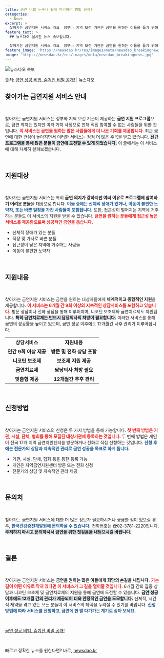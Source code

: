 ```yaml
---
title: 금연 비법 누구나 쉽게 따라하는 방법 공개!
categories:
  - News
excerpt: >
  찾아가는 금연지원 서비스 개요  정부나 지역 보건 기관은 금연을 원하는 이들을 돕기 위해 다양한 프로그램과 …
feature_text: >
  ## 뉴스다오 실시간 뉴스 속보입니다.

  찾아가는 금연지원 서비스 개요  정부나 지역 보건 기관은 금연을 원하는 이들을 돕기 위해 다양한 프로그램과 …
feature_image: 'https://newsdao.kr/res/images/meta/newsdao_breakingnews.jpg'
image: 'https://newsdao.kr/res/images/meta/newsdao_breakingnews.jpg'
---
```


![뉴스다오 속보](https://newsdao.kr/res/images/meta/newsdao_breakingnews.jpg)

<p>출처: <a href="https://newsdao.kr/4945" rel="dofollow">금연 성공 비법, 숨겨진 비밀 공개!</a> | 뉴스다오</p>

<h2 data-ke-size="size26">찾아가는 금연지원 서비스 안내</h2>

<p data-ke-size="size16">&nbsp;</p>

찾아가는 금연지원 서비스는 정부와 지역 보건 기관이 제공하는 **금연 지원 프로그램**으로, 금연 의지는 있지만 여러 가지 사정으로 인해 직접 참여할 수 없는 사람들을 위한 것입니다. <b><span style="color: #ee2323;">이 서비스는 금연을 원하는 많은 사람들에게 더 나은 기회를 제공합니다.</span></b> 최근 금연에 대한 관심이 높아지면서 이러한 서비스는 점점 더 많은 주목을 받고 있습니다. <b><span style="background-color: #21538527;">신규 프로그램을 통해 많은 분들이 금연에 도전할 수 있게 되었습니다.</span></b> 이 글에서는 이 서비스에 대해 자세히 살펴보겠습니다.

<p data-ke-size="size16">&nbsp;</p>

<h2 data-ke-size="size26">지원대상</h2>

<p data-ke-size="size16">&nbsp;</p>

찾아가는 금연지원 서비스는 특히 **금연 의지가 강하지만 여러 이유로 프로그램에 참여하기 어려운 분들**을 대상으로 합니다. <b><span style="color: #1a5490;">이들 중에는 신체적 장애가 있거나, 이동이 불편한 노약자, 또는 바쁜 일정을 가진 사람들이 포함됩니다.</span></b> 또한, 접근성이 떨어지는 지역에 거주하는 분들도 이 서비스의 지원을 받을 수 있습니다. <b><span style="color: #ee2323;">금연을 원하는 분들에게 접근성 높은 서비스를 제공함으로써 성공적인 금연을 돕습니다.</span></b>

<ul>
    <li>신체적 장애가 있는 분들</li>
    <li>직장 및 가사로 바쁜 분들</li>
    <li>접근성이 낮은 지역에 거주하는 사람들</li>
    <li>이동이 불편한 노약자</li>
</ul>

<p data-ke-size="size16">&nbsp;</p>

<h2 data-ke-size="size26">지원내용</h2>

<p data-ke-size="size16">&nbsp;</p>

찾아가는 금연지원 서비스는 금연을 원하는 대상자들에게 **체계적이고 종합적인 지원**을 제공합니다. <b><span style="color: #ee2323;">이 서비스는 6개월 간 9회 이상의 지속적인 상담서비스를 포함하고 있습니다.</span></b> 방문 상담이나 전화 상담을 통해 이루어지며, 니코틴 보조제와 금연치료제도 지원됩니다. <b><span style="background-color: #21538527;">특히 금연치료제는 반드시 담당의사의 처방이 필요합니다.</span></b> 이러한 서비스를 통해 금연의 성공률을 높이고 있으며, 금연 성공 이후에도 12개월간 사후 관리가 이루어집니다.

<table>
    <tr>
        <td style="text-align: center; height: 17px;"><b>상담서비스</b></td>
        <td style="text-align: center; height: 17px;"><b>지원내용</b></td>
    </tr>
    <tr>
        <td style="text-align: center; height: 17px;"><b>연간 9회 이상 제공</b></td>
        <td style="text-align: center; height: 17px;"><b>방문 및 전화 상담 포함</b></td>
    </tr>
    <tr>
        <td style="text-align: center; height: 17px;"><b>니코틴 보조제</b></td>
        <td style="text-align: center; height: 17px;"><b>보조제 지원 제공</b></td>
    </tr>
    <tr>
        <td style="text-align: center; height: 17px;"><b>금연치료제</b></td>
        <td style="text-align: center; height: 17px;"><b>담당의사 처방 필요</b></td>
    </tr>
    <tr>
        <td style="text-align: center; height: 17px;"><b>맞춤형 제공</b></td>
        <td style="text-align: center; height: 17px;"><b>12개월간 추후 관리</b></td>
    </tr>
</table>

<p data-ke-size="size16">&nbsp;</p>

<h2 data-ke-size="size26">신청방법</h2>

<p data-ke-size="size16">&nbsp;</p>

찾아가는 금연지원 서비스의 신청은 두 가지 방법을 통해 가능합니다. <b><span style="color: #ee2323;">첫 번째 방법은 기관, 시설, 단체, 협회를 통해 모집된 대상기관에 등록하는 것입니다.</span></b> 두 번째 방법은 개인이 전국 17개 지역 금연지원센터를 방문하거나 전화로 직접 신청하는 것입니다. <b><span style="color: #1a5490;">신청 후에는 전문가의 상담과 지속적인 관리로 금연 성공을 목표로 하게 됩니다.</span></b>

<ul>
    <li>기관, 시설, 단체, 협회 등을 통한 등록 가능</li>
    <li>개인은 지역금연지원센터 방문 또는 전화 신청</li>
    <li>전문가의 상담 및 지속적인 관리 제공</li>
</ul>

<p data-ke-size="size16">&nbsp;</p>

<h2 data-ke-size="size26">문의처</h2>

<p data-ke-size="size16">&nbsp;</p>

찾아가는 금연지원 서비스에 대한 더 많은 정보가 필요하시거나 궁금한 점이 있으실 경우, <b><span style="color: #1a5490;">한국건강증진개발원에 문의하실 수 있습니다.</span></b> 전화번호는 ☎02-3781-2220입니다. <b><span style="background-color: #21538527;">주저하지 마시고 문의하셔서 금연을 위한 첫걸음을 내딛으시길 바랍니다.</span></b>

<p data-ke-size="size16">&nbsp;</p>

<h2 data-ke-size="size26">결론</h2>

<p data-ke-size="size16">&nbsp;</p>

찾아가는 금연지원 서비스는 **금연을 원하는 많은 이들에게 희망의 손길을 내밉니다.** <b><span style="color: #ee2323;">가는 길이 어떤 이유로 막혀 있다면 이 서비스가 그 길을 열어줄 것입니다.</span></b> 6개월 간의 집중 상담과 니코틴 보조제 및 금연치료제의 지원을 통해 금연에 도전할 수 있습니다. <b><span style="background-color: #21538527;">금연 성공 이후에도 12개월 간의 관리가 제공되어 더욱 안정적인 금연을 도모합니다.</span></b> 신체적, 시간적 제약을 겪고 있는 모든 분들이 이 서비스의 혜택을 누리실 수 있기를 바랍니다. <b><span style="color: #1a5490;">신청 방법에 따라 서비스를 신청하고, 금연에 한 발 다가가는 계기로 삼아 보세요.</span></b>

<p data-ke-size="size16">&nbsp;</p>

<a href="https://newsdao.kr/4945">금연 성공 비법, 숨겨진 비밀 공개!</a>

<p data-ke-size="size16">&nbsp;</p> 

빠르고 정확한 뉴스를 원한다면? 바로, <a href="https://newsdao.kr" rel="dofollow">newsdao.kr</a>


